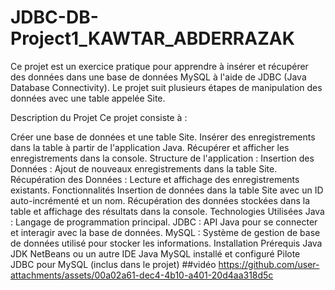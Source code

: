# JDBC-DB-Project1_KAWTAR_ABDERRAZAK
 
Ce projet est un exercice pratique pour apprendre à insérer et récupérer des données dans une base de données MySQL à l'aide de JDBC (Java Database Connectivity). Le projet suit plusieurs étapes de manipulation des données avec une table appelée Site.

Description du Projet
Ce projet consiste à :

Créer une base de données et une table Site.
Insérer des enregistrements dans la table à partir de l'application Java.
Récupérer et afficher les enregistrements dans la console.
Structure de l'application :
Insertion des Données : Ajout de nouveaux enregistrements dans la table Site.
Récupération des Données : Lecture et affichage des enregistrements existants.
Fonctionnalités
Insertion de données dans la table Site avec un ID auto-incrémenté et un nom.
Récupération des données stockées dans la table et affichage des résultats dans la console.
Technologies Utilisées
Java : Langage de programmation principal.
JDBC : API Java pour se connecter et interagir avec la base de données.
MySQL : Système de gestion de base de données utilisé pour stocker les informations.
Installation
Prérequis
Java JDK
NetBeans ou un autre IDE Java
MySQL installé et configuré
Pilote JDBC pour MySQL (inclus dans le projet)
##vidéo https://github.com/user-attachments/assets/00a02a61-dec4-4b10-a401-20d4aa318d5c

